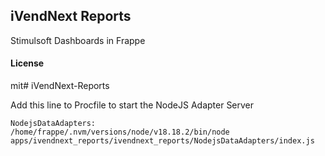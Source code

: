 ## iVendNext Reports

Stimulsoft Dashboards in Frappe

#### License

mit# iVendNext-Reports


Add this line to Procfile to start the NodeJS Adapter Server

<code>NodejsDataAdapters: /home/frappe/.nvm/versions/node/v18.18.2/bin/node apps/ivendnext_reports/ivendnext_reports/NodejsDataAdapters/index.js</code>